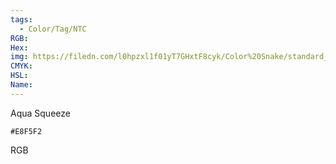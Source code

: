 ```yaml
---
tags:
  - Color/Tag/NTC
RGB:
Hex:
img: https://filedn.com/l0hpzxl1f01yT7GHxtF8cyk/Color%20Snake/standard_csv_to_svg/%23/E8F5F2.svg
CMYK:
HSL:
Name:
---
```

Aqua Squeeze
```palette
#E8F5F2
```
RGB
